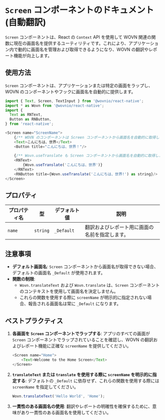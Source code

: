 # `Screen` コンポーネントのドキュメント (自動翻訳)

`Screen` コンポーネントは、React の `Context` API を使用して WOVN 関連の関数に現在の画面名を提供するユーティリティです。これにより、アプリケーション内で動的に画面名を管理および取得できるようになり、WOVN の翻訳やレポート機能が向上します。

## 使用方法

`Screen` コンポーネントは、アプリケーションまたは特定の画面をラップし、WOVN のコンポーネントやフックに画面名を自動的に提供します。

```javascript
import { Text, Screen, TextInput } from '@wovnio/react-native';
import * as Wovn from '@wovnio/react-native';
import {
  Text as RNText,
  Button as RNButton,
} from 'react-native';

<Screen name="ScreenName">
    {/** WOVN のコンポーネントは Screen コンポーネントから画面名を自動的に取得します */}
    <Text>こんにちは、世界</Text>
    <Button title="こんにちは、世界！"/>
    
    {/** Wovn.useTranslate も Screen コンポーネントから画面名を自動的に取得します */}
    <RNText>
        {Wovn.useTranslate('こんにちは、世界')}
    </RNText>
    <RNButton title={Wovn.useTranslate('こんにちは、世界!') as string}/>
</Screen>
```

## プロパティ

| プロパティ名   | 型          | デフォルト値     | 説明                                                             |
|--------------|-------------|----------------|-----------------------------------------------------------------|
| `name`       | `string`    | `_Default`     | 翻訳およびレポート用に画面の名前を指定します。                          |

## 注意事項

- **デフォルト画面名**: `Screen` コンポーネントから画面名が取得できない場合、デフォルトの画面名 `_Default` が使用されます。
- **関数の制限**:  
  - `Wovn.translateText` および `Wovn.translate` は、`Screen` コンポーネントのコンテキストを使用して画面名を決定しません。  
  - これらの関数を使用する際に `screenName` が明示的に指定されない場合、報告される画面名は常に `_Default` になります。

## ベストプラクティス

1. **各画面を `Screen` コンポーネントでラップする**: アプリのすべての画面が `Screen` コンポーネントでラップされていることを確認し、WOVN の翻訳およびレポート機能に正確な `screenName` を提供してください。

   ```javascript
   <Screen name="Home">
       <Text>Welcome to the Home Screen</Text>
   </Screen>
   ```

2. **`translateText` または `translate` を使用する際に `screenName` を明示的に指定する**: デフォルトの `_Default` に依存せず、これらの関数を使用する際には `screenName` を指定してください。

   ```javascript
   Wovn.translateText('Hello World', 'Home');
   ```

3. **一貫性のある画面名の使用**: 翻訳やレポートの明確性を確保するために、意味があり一貫性のある画面名を使用してください。